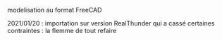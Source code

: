 modelisation au format FreeCAD 

2021/01/20 : importation sur version RealThunder qui a cassé certaines contraintes : la flemme de tout refaire
